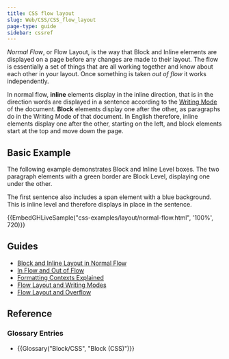 ```yaml
---
title: CSS flow layout
slug: Web/CSS/CSS_flow_layout
page-type: guide
sidebar: cssref
---
```



_Normal Flow_, or Flow Layout, is the way that Block and Inline elements are displayed on a page before any changes are made to their layout. The flow is essentially a set of things that are all working together and know about each other in your layout. Once something is taken _out of flow_ it works independently.

In normal flow, **inline** elements display in the inline direction, that is in the direction words are displayed in a sentence according to the [Writing Mode](/en-US/docs/Web/CSS/CSS_writing_modes) of the document. **Block** elements display one after the other, as paragraphs do in the Writing Mode of that document. In English therefore, inline elements display one after the other, starting on the left, and block elements start at the top and move down the page.

## Basic Example

The following example demonstrates Block and Inline Level boxes. The two paragraph elements with a green border are Block Level, displaying one under the other.

The first sentence also includes a span element with a blue background. This is inline level and therefore displays in place in the sentence.

{{EmbedGHLiveSample("css-examples/layout/normal-flow.html", '100%', 720)}}

## Guides

- [Block and Inline Layout in Normal Flow](/en-US/docs/Web/CSS/CSS_flow_layout/Block_and_inline_layout_in_normal_flow)
- [In Flow and Out of Flow](/en-US/docs/Web/CSS/CSS_flow_layout/In_flow_and_out_of_flow)
- [Formatting Contexts Explained](/en-US/docs/Web/CSS/CSS_flow_layout/Introduction_to_formatting_contexts)
- [Flow Layout and Writing Modes](/en-US/docs/Web/CSS/CSS_flow_layout/Flow_layout_and_writing_modes)
- [Flow Layout and Overflow](/en-US/docs/Web/CSS/CSS_flow_layout/Flow_layout_and_overflow)

## Reference

### Glossary Entries

- {{Glossary("Block/CSS", "Block (CSS)")}}

